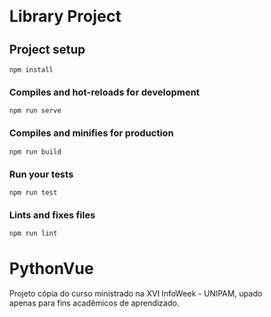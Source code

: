 # Library Project

## Project setup
```
npm install
```

### Compiles and hot-reloads for development
```
npm run serve
```

### Compiles and minifies for production
```
npm run build
```

### Run your tests
```
npm run test
```

### Lints and fixes files
```
npm run lint
```
# PythonVue

Projeto cópia do curso ministrado na XVI InfoWeek - UNIPAM, upado apenas para fins acadêmicos de aprendizado.
